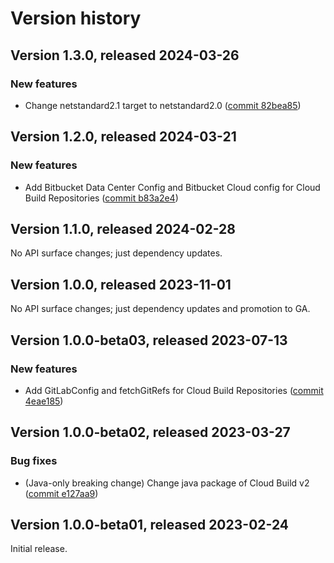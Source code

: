 # Version history

## Version 1.3.0, released 2024-03-26

### New features

- Change netstandard2.1 target to netstandard2.0 ([commit 82bea85](https://github.com/googleapis/google-cloud-dotnet/commit/82bea850661975b9750ac30753528cc9d2e05240))

## Version 1.2.0, released 2024-03-21

### New features

- Add Bitbucket Data Center Config and Bitbucket Cloud config for Cloud Build Repositories ([commit b83a2e4](https://github.com/googleapis/google-cloud-dotnet/commit/b83a2e49ffbd146d681d93349bab8b50d03fd40f))

## Version 1.1.0, released 2024-02-28

No API surface changes; just dependency updates.

## Version 1.0.0, released 2023-11-01

No API surface changes; just dependency updates and promotion to GA.

## Version 1.0.0-beta03, released 2023-07-13

### New features

- Add GitLabConfig and fetchGitRefs for Cloud Build Repositories ([commit 4eae185](https://github.com/googleapis/google-cloud-dotnet/commit/4eae185ab6cc4cea1b6b8de555d01d0d6a6e1444))

## Version 1.0.0-beta02, released 2023-03-27

### Bug fixes

- (Java-only breaking change) Change java package of Cloud Build v2 ([commit e127aa9](https://github.com/googleapis/google-cloud-dotnet/commit/e127aa98cc0c63bae3dba34b5902436144c8f7e4))

## Version 1.0.0-beta01, released 2023-02-24

Initial release.
